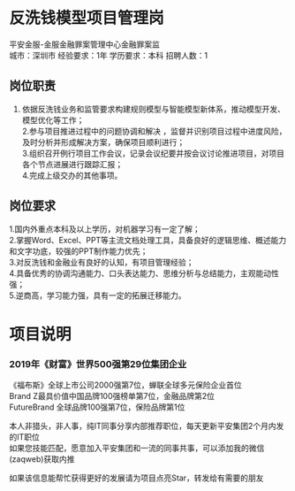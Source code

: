 # 反洗钱模型项目管理岗
平安金服-金服金融罪案管理中心金融罪案监  
城市：深圳市 经验要求：1年 学历要求：本科  招聘人数：1

## 岗位职责
1. 依据反洗钱业务和监管要求构建规则模型与智能模型新体系，推动模型开发、模型优化等工作；   
2.参与项目推进过程中的问题协调和解决 ，监督并识别项目过程中进度风险，及时分析并形成解决方案，确保项目顺利进行；    
3.组织召开例行项目工作会议，记录会议纪要并按会议讨论推进项目，对项目各个节点进展进行跟踪汇报；   
4.完成上级交办的其他事项。

## 岗位要求
1.国内外重点本科及以上学历，对机器学习有一定了解；    
2.掌握Word、Excel、PPT等主流文档处理工具，具备良好的逻辑思维、概述能力和文字功底，较强的PPT制作能力优先；   
3.对反洗钱和金融业有良好的认知，有项目管理经验；   
4.具备优秀的协调沟通能力、口头表达能力、思维分析与总结能力，主观能动性强；   
5.逆商高，学习能力强，具有一定的拓展迁移能力。

# 项目说明

### 2019年《财富》世界500强第29位集团企业
《福布斯》全球上市公司2000强第7位，蝉联全球多元保险企业首位  
Brand Z最具价值中国品牌100强榜单第7位，金融品牌第2位  
FutureBrand 全球品牌100强第7位，保险品牌第1位

本人非猎头，非人事，纯IT同事分享内部推荐职位，每天更新平安集团2个月内发的IT职位  
如果您技能匹配，愿意加入平安集团和一流的同事共事，可以添加我的微信(zaqweb)获取内推 

如果该信息能帮忙获得更好的发展请为项目点亮Star，转发给有需要的朋友




